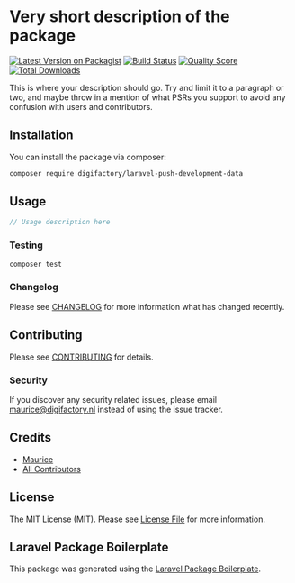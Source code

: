 # Very short description of the package

[![Latest Version on Packagist](https://img.shields.io/packagist/v/digifactory/laravel-push-development-data.svg?style=flat-square)](https://packagist.org/packages/digifactory/laravel-push-development-data)
[![Build Status](https://img.shields.io/travis/digifactory/laravel-push-development-data/master.svg?style=flat-square)](https://travis-ci.org/digifactory/laravel-push-development-data)
[![Quality Score](https://img.shields.io/scrutinizer/g/digifactory/laravel-push-development-data.svg?style=flat-square)](https://scrutinizer-ci.com/g/digifactory/laravel-push-development-data)
[![Total Downloads](https://img.shields.io/packagist/dt/digifactory/laravel-push-development-data.svg?style=flat-square)](https://packagist.org/packages/digifactory/laravel-push-development-data)

This is where your description should go. Try and limit it to a paragraph or two, and maybe throw in a mention of what PSRs you support to avoid any confusion with users and contributors.

## Installation

You can install the package via composer:

```bash
composer require digifactory/laravel-push-development-data
```

## Usage

``` php
// Usage description here
```

### Testing

``` bash
composer test
```

### Changelog

Please see [CHANGELOG](CHANGELOG.md) for more information what has changed recently.

## Contributing

Please see [CONTRIBUTING](CONTRIBUTING.md) for details.

### Security

If you discover any security related issues, please email maurice@digifactory.nl instead of using the issue tracker.

## Credits

- [Maurice](https://github.com/digifactory)
- [All Contributors](../../contributors)

## License

The MIT License (MIT). Please see [License File](LICENSE.md) for more information.

## Laravel Package Boilerplate

This package was generated using the [Laravel Package Boilerplate](https://laravelpackageboilerplate.com).